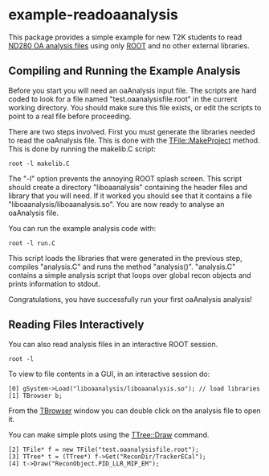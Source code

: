 example-readoaanalysis
============

This package provides a simple example for new T2K students to read [ND280 OA analysis files](http://hep.lancs.ac.uk/nd280Doc/stable/invariant/oaAnalysis/) using only [ROOT](https://root.cern.ch) and no other external libraries.

Compiling and Running the Example Analysis
------------

Before you start you will need an oaAnalysis input file. The scripts are hard coded to look for a file named "test.oaanalysisfile.root" in the current working directory. You should make sure this file exists, or edit the scripts to point to a real file before proceeding.

There are two steps involved. First you must generate the libraries needed to read the oaAnalysis file. This is done with the [TFile::MakeProject](http://root.cern.ch/root/html/TFile.html) method. This is done by running the makelib.C script:

    root -l makelib.C

The "-l" option prevents the annoying ROOT splash screen.
This script should create a directory "liboaanalysis" containing the header files and library that you will need.
If it worked you should see that it contains a file "liboaanalysis/liboaanalysis.so". You are now ready to analyse an oaAnalysis file.

You can run the example analysis code with:

    root -l run.C

This script loads the libraries that were generated in the previous step, compiles "analysis.C" and runs the method "analysis()". "analysis.C" contains a simple analysis script that loops over global recon objects and prints information to stdout.

Congratulations, you have successfully run your first oaAnalysis analysis!

Reading Files Interactively
------------
You can also read analysis files in an interactive ROOT session.

    root -l 
    
To view to file contents in a GUI, in an interactive session do:

    [0] gSystem->Load("liboaanalysis/liboaanalysis.so"); // load libraries
    [1] TBrowser b;

From the [TBrowser](https://root.cern.ch/doc/master/classTBrowser.html) window you can double click on the analysis file to open it.

You can make simple plots using the [TTree::Draw](https://root.cern.ch/doc/master/classTTree.html) command.

    [2] TFile* f = new TFile("test.oaanalysisfile.root");
    [3] TTree* t = (TTree*) f->Get("ReconDir/TrackerECal");
    [4] t->Draw("ReconObject.PID_LLR_MIP_EM");

